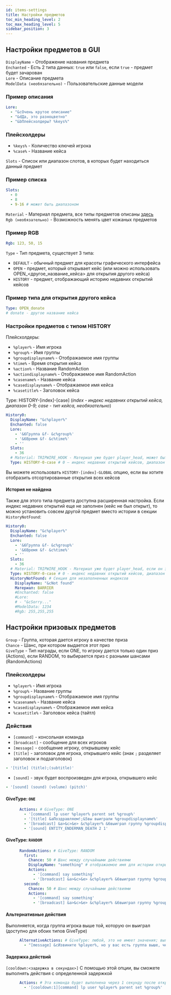 ```yaml
---
id: items-settings
title: Настройки предметов
toc_min_heading_level: 2
toc_max_heading_level: 5
sidebar_position: 3
---
```


## Настройки предметов в GUI
`DisplayName` - Отображение названия предмета <br />
`Enchanted` - Есть 2 типа данных: `true` или `false`, если `true` - предмет будет зачарован <br />
`Lore` - Описание предмета <br/>
`ModelData (необязательно)` - Пользовательские данные модели

### Пример описания
```yaml
Lore:
  - "&cОчень крутое описание"
  - "&dДа, это разноцветно"
  - "&bПлейсхолдеры? %keys%"
```

### Плейсхолдеры
- `%keys%` - Количество ключей игрока
- `%case%` - Название кейса

`Slots` - Список или диапазон слотов, в которых будет находиться данный предмет

### Пример списка
```yaml
Slots:
  - 0
  - 8
  - 9-16 # может быть диапазоном
```
`Material` - Материал предмета, все типы предметов описаны [здесь](./materials.md) <br />
`Rgb (необязательно)` - Возможность менять цвет кожаных предметов <br />

### Пример RGB
```yaml
Rgb: 123, 50, 15
```
`Type` - Тип предмета, существует 3 типа: 
- `DEFAULT` - обычный предмет для красоты графического интерфейса
- `OPEN` - предмет, который открывает кейс (или можно использовать OPEN_\<другое_название_кейса\> для открытия другого кейса)
- `HISTORY` - предмет, отображающий историю недавних открытий кейсов<br/>

### Пример типа для открытия другого кейса
```yml
Type: OPEN_donate
# donate - другое название кейса
```

### Настройки предметов с типом HISTORY
Плейсхолдеры:
- `%player%` - Имя игрока
- `%group%` - Имя группы
- `%groupdisplayname%` - Отображаемое имя группы
- `%time%` - Время открытия кейса
- `%action%` - Название RandomAction
- `%actiondisplayname%` - Отображаемое имя RandomAction
- `%casename%` - Название кейса
- `%casedisplayname%` - Отображаемое имя кейса
- `%casetitle%` - Заголовок кейса

Type: HISTORY-[index]-[case]     (_index - индекс недавних открытий кейса, диапазон 0-9; case - тип кейса, необязательно_)
```yaml
History0:
  DisplayName: "&c%player%"
  Enchanted: false
  Lore:
    - '&6Группа &f- &c%group%'
    - '&6Время &f- &c%time%'
    - ''
  Slots:
    - 36
  # Material: TRIPWIRE_HOOK - Материал уже будет player_head, может быть DEFAULT, если вы хотите использовать материал выигрышного предмета
  Type: HISTORY-0-case # 0 – индекс недавних открытий кейсов, диапазон 0-9; case - тип кейса, если пусто, то будет кейс по умолчанию (необязательно)
```
Вы можете использовать `HISTORY-[index]-GLOBAL` опцию, если вы хотите отобразить отсортированные открытия всех кейсов

#### История не найдена
Также для этого типа предмета доступна расширенная настройка. Если индекс недавних открытий еще не заполнен (кейс не был открыт), то можно установить совсем другой предмет вместо истории в секции `HistoryNotFound`:
```yaml
History0:
  DisplayName: "&c%player%"
  Enchanted: false
  Lore:
    - '&6Группа &f- &c%group%'
    - '&6Время &f- &c%time%'
    - ''
  Slots:
    - 36
  # Material: TRIPWIRE_HOOK - Материал уже будет player_head, если он закомментирован, может быть DEFAULT, если вы хотите использовать материал выигрышного предмета
  Type: HISTORY-0-case # 0 - индекс недавних открытий кейсов, диапазон 0-9; case - тип кейса, если пусто, то будет кейс по умолчанию (опционально)
  HistoryNotFound: # Секция для незаполненных индексов
    DisplayName: "&cNot found"
    Материал: BARRIER
    #Enchanted: false
    #Lore:
    # - "&cSorry..."
    #ModelData: 1234
    #Rgb: 255,255,255
```

## Настройки призовых предметов
`Group` - Группа, которая дается игроку в качестве приза<br />
`Chance` - Шанс, при котором выдается этот приз<br />
`GiveType` - Тип награды, если ONE, то игроку дается только один приз (Actions), если RANDOM, то выбирается приз с разными шансами (RandomActions)
### Плейсхолдеры
- `%player%` - Имя игрока
- `%group%` - Название группы
- `%groupdisplayname%` - Отображаемое имя группы
- `%casename%` - Название кейса
- `%casedisplayname%` - Отображаемое имя кейса
- `%casetitle%` - Заголовок кейса (тайтл)

### Действия
- `[command]` - консольная команда
- `[broadcast]` - сообщение для всех игроков
- `[message]` - сообщение игроку, открывшему кейс
- `[title]` - заголовок для игрока, открывшего кейс (знак `;` разделяет заголовок и подзаголовок)
```yml
- '[title] (title);(subtitle)'
```
- `[sound]` - звук будет воспроизведен для игрока, открывшего кейс
```yml
- '[sound] (sound) (volume) (pitch)'
```

#### GiveType: `ONE`
```yaml
      Actions: # GiveType: ONE
        - '[command] lp user %player% parent set %group%'
        - '[title] &aПоздравляем!;&5вы выиграли %groupdisplayname%'
        - '[broadcast] &a>&c>&e> &c%player% &6выиграл группу %groupdisplayname% &6из &5Ultra-Case.'
        - '[sound] ENTITY_ENDERMAN_DEATH 2 1'
```

#### GiveType: `RANDOM`
```yaml
      RandomActions: # GiveType: RANDOM
        first:
          Chance: 50 # Шанс между случайными действиями
          DisplayName: "something" # отображаемое имя для истории открытия
          Actions:
            - '[command] say something'
            - '[broadcast] &a>&c>&e> &c%player% &6выиграл группу %groupdisplayname% &6из &5Ultra-Case.'
        second:
          Chance: 50 # Шанс между случайными действиями
          Actions:
            - '[command] say something'
            - '[broadcast] &a>&c>&e> &c%player% &6выиграл группу %groupdisplayname% &6из &5Ultra-Case.'
```

#### Альтернативные действия
Выполняется, когда группа игрока выше той, которую он выиграл (доступно для обоих типов GiveType)
```yaml
      AlternativeActions: # GiveType: любой, это не имеет значения; выполняется, если группа ниже по рангу, чем группа игрока в LevelGroups
        - "[message] &cИзвините %player%, но у вас есть группа выше, чем вы выиграли:("
```
#### Задержка действий
`[cooldown:<задержка в секундах>]`
С помощью этой опции, вы сможете выполнять действия с определенной задержкой
```yaml
      Actions: # Эта команда будет выполнена через 1 секунду после открытия кейса
        - '[cooldown:1][command] lp user %player% parent set %group%'
```

